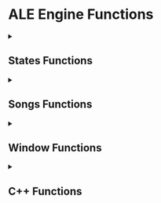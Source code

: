 # ALE Engine Functions

<details><summary><h2>States Functions</h2></summary>

> Can be used in all types of script!

#### Used to switch to a Script State.

* `switchToScriptState(scriptName, doTransition)`
    - Example: `switchToScriptState(mainMenuState, true)`


> Can only be used in Script States!

#### Used to switch to Specific States.

* `switchToSomeStates(stateName)`
    - Examples: <br/>
        `switchToSomeStates('OptionsState')` <br/>
        `switchToSomeStates('ChartingState')` <br/>
        `switchToSomeStates('CharacterEditorState')` <br/>
        `switchToSomeStates('StageEditorState')` <br/>
        `switchToSomeStates('WeekEditorState')` <br/>
        `switchToSomeStates('MenuCharacterEditorState')` <br/>
        `switchToSomeStates('DialogueEditorState')` <br/>
        `switchToSomeStates('DialogueCharacterEditorState')` <br/>
        `switchToSomeStates('NoteSplashEditorState')`


#### Used to reload/reset the state being edited.

* `resetScriptState(doTransition)`
    - Example: `resetScriptState(true)`

</details>


<details><summary><h2>Songs Functions</h2></summary>

> Can only be used in Script States!
#### Used to load a song.

* `loadSong(song, difficulty, isStoryMode)`
    - Example: `loadSong('test', 'normal', false)`


#### Used to load a playlist/week.

* `loadWeek(songs, difficulties, difficultyNum, isStoryMode)`
    - Example: `loadWeek(['Test', 'Test'], ['Normal', 'Hard'], 0, true)`

</details>


<details><summary><h2>Window Functions</h2></summary>

> Can be used in all types of script!

#### Used to change the position of the window at a certain time.

* `doWindowTweenX(position, duration, ease)`
    - HScript Example: `doWindowTweenX(100, 1, FlxEase.cubeOut)`
    - Lua Example: `doWindowTweenX(100, 1, 'cubeOut')`

* `doWindowTweenY(position, duration, ease)`
    - HScript Example: `doWindowTweenY(50, 1, FlxEase.cubeIn)`
    - Lua Example: `doWindowTweenY(50, 1, 'cubeIn')`


#### Used to change the size of the window at a certain time.

* `doWindowTweenWidth(width, duration, ease)`
    - HScript Example: `doWindowTweenWidth(1000, 1, FlxEase.cubeOut)`
    - Lua Example: `doWindowTweenWidth(1000, 1, 'cubeOut')`

* `doWindowTweenHeight(height, duration, ease)`
    - HScript Example: `doWindowTweenHeight(500, 1, FlxEase.cubeIn)`
    - Lua Example: `doWindowTweenHeight(500, 1, 'cubeIn')`


#### Used to change the position of the window immediately.

* `setWindowX(position)`
    - Example: `setWindowX(100)`

* `setWindowY(position)`
    - Example: `setWindowY(100)`


#### Used to change the size of the window immediately.

* `setWindowWidth(width)`
    - Example: `setWindowWidth(100)`

* `setWindowY(height)`
    - Example: `setWindowWidth(100)`

#### Used to obtain the current position of the window.

* `getWindowX()`
* `getWindowY()`

#### Used to obtain the current size of the window.

* `getWindowWidth()`
* `getWindowHeight()`

</details>

<details><summary><h2>C++ Functions</h2></summary>

> Can be used in all types of script!

#### Used to change the window title.

* `changeTitle()`

#### Used to obtain the device RAM.

* `getDeviceRAM()`

#### Used to show a message box.

* `showMessageBox(message, caption, icon)`
    - Examples: </br>
        `showMessageBox('message', 'title', 0x00000010)` <br>
        `showMessageBox('message', 'title', 0x00000020)` <br>
        `showMessageBox('message', 'title', 0x00000030)` <br>
        `showMessageBox('message', 'title', 0x00000040)` <br>

#### Used to obtain the device RAM.

* `getDeviceRAM()`